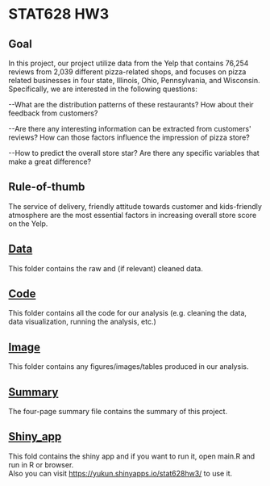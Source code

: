 # STAT628 HW3 
## Goal
In this project, our project utilize data from the Yelp that contains 76,254 reviews from 2,039 different pizza-related shops, and focuses on pizza related businesses in four state, Illinois, Ohio, Pennsylvania, and Wisconsin. Specifically, we are interested in the following questions:

  --What are the distribution patterns of these restaurants? How about their feedback from customers?

  --Are there any interesting information can be extracted from customers' reviews? How can those factors influence the impression of pizza store?

  --How to predict the overall store star? Are there any specific variables that make a great difference?

## Rule-of-thumb
The service of delivery, friendly attitude towards customer and kids-friendly atmosphere are the most essential factors in increasing overall store score on the Yelp.

## [Data](data/) 
This folder contains the raw and (if relevant) cleaned data.

## [Code](code/)
This folder contains all the code for our analysis (e.g. cleaning the data, data visualization, running the analysis, etc.)

## [Image](image/)
This folder contains any figures/images/tables produced in our analysis.

## [Summary](summary.pdf) 
The four-page summary file contains the summary of this project.

## [Shiny_app](shiny_app/)
This fold contains the shiny app and if you want to run it, open main.R and run in R or browser.\
Also you can visit <https://yukun.shinyapps.io/stat628hw3/> to use it.
